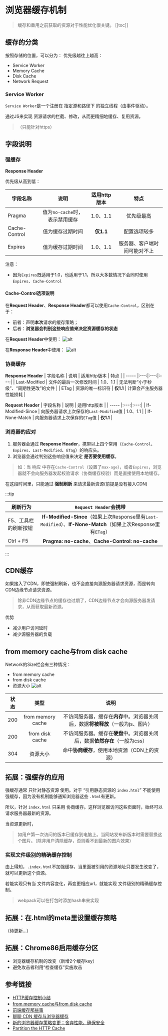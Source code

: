 # 浏览器缓存机制
> 缓存和重用之前获取的资源对于性能优化很关键。
[[toc]]

## 缓存的分类
按照存储的位置，可以分为：
优先级越往上越高：
 - Service Worker
 - Memory Cache
 - Disk Cache
 - Network Request

### Service Worker
`Service Worker`是一个注册在 指定源和路径下 的独立线程（由事件驱动）。

通过JS来实现 资源请求的拦截、修改，从而更精细地缓存、复用资源。
> （只能针对https）

## 字段说明
### 强缓存
**Response Header**

优先级从高到低：

| 字段名称 | 说明 | 适用http版本 | 特点
| ----- |:---:|:---:|:---:|
| Pragma | 值为`no-cache`时，表示禁用缓存 | 1.0、1.1 | 优先级最高 |
| Cache-Control | 值为缓存过期时间 | **仅1.1** | 配置选项较多 |
| Expires | 值为缓存过期时间 | 1.0、1.1 | 服务器、客户端时间可能对不上 |

注意：
 - 因为`Expires`既适用于1.0，也适用于1.1，所以大多数情况下会同时使用 `Expires`、`Cache-Control`

#### Cache-Control选项说明
在**Request Header**、**Response Header**都可以使用`Cache-Control`，区别在于：
 - 前者：声明**本次**请求的缓存策略；
 - 后者：**浏览器会判别这些响应值来决定资源缓存的状态**

在**Request Header**中使用：
![alt](./img/browser-cache-1.png)


在**Response Header**中使用：
![alt](./img/browser-cache-2.png)

### 协商缓存
**Response Header**
| 字段名称 | 说明 | 适用http版本 | 特点 |
| ----- |:---:|:---:|:---:|
| Last-Modified | 文件的最后一次修改时间 | 1.0、1.1 | 无法判断“小于秒级”、“周期性更改”的文件 |
| ETag | 资源的唯一标识符 | **仅1.1** | 计算会产生服务器性能损耗 |

**Request Header**
| 字段名称 | 说明 | 适用http版本 |
| ----- |:---:|:---:|
| If-Modified-Since | 向服务器请求上次保存的`Last-Modified`值 | 1.0、1.1 |
| If-None-Match | 向服务器请求上次保存的`ETag`值 | **仅1.1** |

### 浏览器的应对
1. 服务器会通过 **Response Header**，携带以上四个常用（`Cache-Control`、`Expires`、`Last-Modified`、`ETag`）的响应头。
2. 浏览器会通过判别这些响应值来决定 **是否要使用缓存**。
> 如：当 响应 中存在`Cache-Control`（设置了`max-age`），或者`Expires`，浏览器就不会向服务器发起校验请求（协商缓存校验）而是直接使用本地缓存。

在这段时间里，只能通过 **强制刷新** 来请求最新资源(前提是没有接入CDN)

:::tip

| 刷新行为 | `Request Header`会携带 |
| ----- |:---:|
| F5、工具栏的刷新按钮 | **If-Modified-Since**（如果上次Response里有`Last-Modified`）、**If-None-Match**（如果上次Response里有`ETag`） |
| Ctrl + F5 |  **Pragma: no-cache**、**Cache-Control: no-cache** |
:::

## CDN缓存
如果接入了CDN，即使强制刷新，也不会直接向源服务器请求资源，而是转向CDN边缘节点请求资源。
> 除非CDN边缘节点的缓存也过期了，CDN边缘节点才会向源服务器发请求，从而获取最新资源。

优势
 - 减少用户访问延时
 - 减少源服务器的负载

## from memory cache与from disk cache
Network的Size栏会有三种情况：
 - from memory cache
 - from disk cache
 - 资源大小
![alt](./img/browser-cache-3.png)

| 状态 | 类型 | 说明
| ----- |:---:|:---:|
| 200 | from memory cache | 不访问服务器，缓存在**内存**中。浏览器关闭后，数据**将被释放**（一般为js、图片） |
| 200 | from disk cache | 不访问服务器。缓存在**硬盘**中。浏览器关闭后，数据**依然存在**（一般为css） |
| 304 | 资源大小 | 命中**协商缓存**，使用本地资源（CDN上的资源） |

## 拓展：强缓存的应用
强缓存通常 只针对静态资源 使用。对于 “引用静态资源的 `index.html`” 不能使用强缓存，因为没有机制能够通知浏览器这些 `.html`有更新。

所以，针对 `index.html` 只采用 协商缓存。这样浏览器访问这些页面时，始终可以请求服务器最新的资源。

当资源更新时，
> 如用户第一次访问的版本已缓存到电脑上。当网站发布新版本时需要替换这个图片。（除非用户清除缓存，否则看不到最新的图片效果）

### 实现文件级别的精确缓存控制
由上得知，`.index.html`不加强缓存，当里面被引用的资源地址只要发生改变了，就可以更新这个资源。

若能实现只有当 文件内容变化，再变更相应url，就能实现 文件级别的精确缓存控制。
> webpack可以在打包时添加hash串来实现

## 拓展：在.html的meta里设置缓存策略
（待更新...）

## 拓展：Chrome86启用缓存分区
 - 浏览器缓存机制的改变（新增2个缓存key）
 - 避免攻击者利用“检查缓存”实施攻击

## 参考链接
 - [HTTP缓存控制小结](https://imweb.io/topic/5795dcb6fb312541492eda8c)
 - [from memory cache与from disk cache](https://segmentfault.com/q/1010000013464267)
 - [前端缓存那些事](https://juejin.im/post/5e7ef4a9e51d4546f8784b21)
 - [聊聊 CDN 缓存与浏览器缓存](https://juejin.im/post/6844903844044865550)
 - [新的浏览器缓存策略变更：舍弃性能、确保安全](https://mp.weixin.qq.com/s/8oL4Z4ewTl0VbQ_0BH4n7w)
 - [Partition the HTTP Cache](https://www.chromestatus.com/feature/5730772021411840)